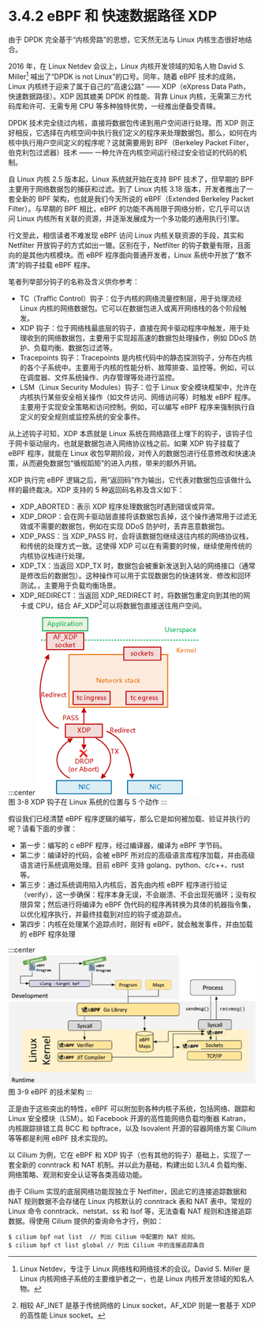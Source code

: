 # 3.4.2 eBPF 和 快速数据路径 XDP 

由于 DPDK 完全基于“内核旁路”的思想，它天然无法与 Linux 内核生态很好地结合。

2016 年，在 Linux Netdev 会议上，Linux 内核开发领域的知名人物 David S. Miller[^1] 喊出了“DPDK is not Linux”的口号。同年，随着 eBPF 技术的成熟，Linux 内核终于迎来了属于自己的“高速公路” —— XDP（eXpress Data Path，快速数据路径）。XDP 因其媲美 DPDK 的性能、背靠 Linux 内核，无需第三方代码库和许可、无需专用 CPU 等多种独特优势，一经推出便备受青睐。

DPDK 技术完全绕过内核，直接将数据包传递到用户空间进行处理。而 XDP 则正好相反，它选择在内核空间中执行我们定义的程序来处理数据包。那么，如何在内核中执行用户空间定义的程序呢？这就需要用到 BPF（Berkeley Packet Filter，伯克利包过滤器）技术 —— 一种允许在内核空间运行经过安全验证的代码的机制。

自 Linux 内核 2.5 版本起，Linux 系统就开始在支持 BPF 技术了，但早期的 BPF 主要用于网络数据包的捕获和过滤。到了 Linux 内核 3.18 版本，开发者推出了一套全新的 BPF 架构，也就是我们今天所说的 eBPF（Extended Berkeley Packet Filter）。与早期的 BPF 相比，eBPF 的功能不再局限于网络分析，它几乎可以访问 Linux 内核所有关联的资源，并逐渐发展成为一个多功能的通用执行引擎。

行文至此，相信读者不难发现 eBPF 访问 Linux 内核关联资源的手段，其实和 Netfilter 开放钩子的方式如出一辙。区别在于，Netfilter 的钩子数量有限，且面向的是其他内核模块。而 eBPF 程序面向普通开发者，Linux 系统中开放了“数不清”的钩子挂载 eBPF 程序。

笔者列举部分钩子的名称及含义供你参考：

- TC（Traffic Control）钩子：位于内核的网络流量控制层，用于处理流经 Linux 内核的网络数据包。它可以在数据包进入或离开网络栈的各个阶段触发。
- XDP 钩子：位于网络栈最底层的钩子，直接在网卡驱动程序中触发，用于处理收到的网络数据包，主要用于实现超高速的数据包处理操作，例如 DDoS 防护、负载均衡、数据包过滤等。
- Tracepoints 钩子：Tracepoints 是内核代码中的静态探测钩子，分布在内核的各个子系统中。主要用于内核的性能分析、故障排查、监控等。例如，可以在调度器、文件系统操作、内存管理等处进行监控。
- LSM（Linux Security Modules）钩子：位于 Linux 安全模块框架中，允许在内核执行某些安全相关操作（如文件访问、网络访问等）时触发 eBPF 程序。主要用于实现安全策略和访问控制。例如，可以编写 eBPF 程序来强制执行自定义的安全规则或监控系统的安全事件。

从上述钩子可知，XDP 本质就是 Linux 系统在网络路径上埋下的钩子，该钩子位于网卡驱动层内，也就是数据包进入网络协议栈之前。如果 XDP 钩子挂载了 eBPF 程序，就能在 Linux 收包早期阶段，对传入的数据包进行任意修改和快速决策，从而避免数据包“循规蹈矩”的进入内核，带来的额外开销。

XDP 执行完 eBPF 逻辑之后，用“返回码”作为输出，它代表对数据包应该做什么样的最终裁决。XDP 支持的 5 种返回码名称及含义如下：

- XDP_ABORTED：表示 XDP 程序处理数据包时遇到错误或异常。
- XDP_DROP：会在网卡驱动层直接将该数据包丢掉，这个操作通常用于过滤无效或不需要的数据包，例如在实现 DDoS 防护时，丢弃恶意数据包。
- XDP_PASS：当 XDP_PASS 时，会将该数据包继续送往内核的网络协议栈，和传统的处理方式一致。这使得 XDP 可以在有需要的时候，继续使用传统的内核协议栈进行处理。
- XDP_TX：当返回 XDP_TX 时，数据包会被重新发送到入站的网络接口（通常是修改后的数据包）。这种操作可以用于实现数据包的快速转发、修改和回环测试。，主要用于负载均衡场景。
- XDP_REDIRECT：当返回 XDP_REDIRECT 时，将数据包重定向到其他的网卡或 CPU，结合 AF_XDP[^2]可以将数据包直接送往用户空间。

:::center
  ![](../assets/xdp.png)<br/>
 图 3-8 XDP 钩子在 Linux 系统的位置与 5 个动作
:::

假设我们已经清楚 eBPF 程序逻辑的编写，那么它是如何被加载、验证并执行的呢？请看下面的步骤：

- 第一步：编写的 c eBPF 程序，经过编译器，编译为 eBPF 字节码。
- 第二步：编译好的代码，会被 eBPF 所对应的高级语言库程序加载，并由高级语言进行系统调用处理。目前 eBPF 支持 golang、python、c/c++、rust 等。
- 第三步：通过系统调用陷入内核后，首先由内核 eBPF 程序进行验证（verify），这一步确保：程序本身无误，不会崩溃、不会出现死循环；没有权限异常；然后进行将编译为 eBPF 伪代码的程序再转换为具体的机器指令集，以优化程序执行，并最终挂载到对应的钩子或追踪点。
- 第四步：内核在处理某个追踪点时，刚好有 eBPF，就会触发事件，并由加载的 eBPF 程序处理

:::center
  ![](../assets/ebpf-go.webp)<br/>
 图 3-9 eBPF 的技术架构
:::

正是由于这些突出的特性，eBPF 可以附加到各种内核子系统，包括网络、跟踪和 Linux 安全模块（LSM）。如 Facebook 开源的高性能网络负载均衡器 Katran，内核跟踪排错工具 BCC 和 bpftrace，以及 Isovalent 开源的容器网络方案 Cilium 等等都是利用 eBPF 技术实现的。

以 Cilium 为例，它在 eBPF 和 XDP 钩子（也有其他的钩子）基础上，实现了一套全新的 conntrack 和 NAT 机制。并以此为基础，构建出如 L3/L4 负载均衡、网络策略、观测和安全认证等各类高级功能。

由于 Cilium 实现的底层网络功能现独立于 Netfilter，因此它的连接追踪数据和 NAT 规则数据不会存储在 Linux 内核默认的 conntrack 表和 NAT 表中。常规的 Linux 命令 conntrack、netstat、ss 和 lsof 等，无法查看 NAT 规则和连接追踪数据。得使用 Cilium 提供的查询命令才行，例如：

```bash
$ cilium bpf nat list  // 列出 Cilium 中配置的 NAT 规则。
$ cilium bpf ct list global // 列出 Cilium 中的连接追踪条目
```

[^1]: Linux Netdev，专注于 Linux 网络栈和网络技术的会议。David S. Miller 是 Linux 内核网络子系统的主要维护者之一，也是 Linux 内核开发领域的知名人物。
[^2]: 相较 AF_INET 是基于传统网络的 Linux socket，AF_XDP 则是一套基于 XDP 的高性能 Linux socket。
